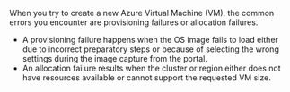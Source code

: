 When you try to create a new Azure Virtual Machine (VM), the common errors you encounter are provisioning failures or allocation failures.

* A provisioning failure happens when the OS image fails to load either due to incorrect preparatory steps or because of selecting the wrong settings during the image capture from the portal.
* An allocation failure results when the cluster or region either does not have resources available or cannot support the requested VM size.